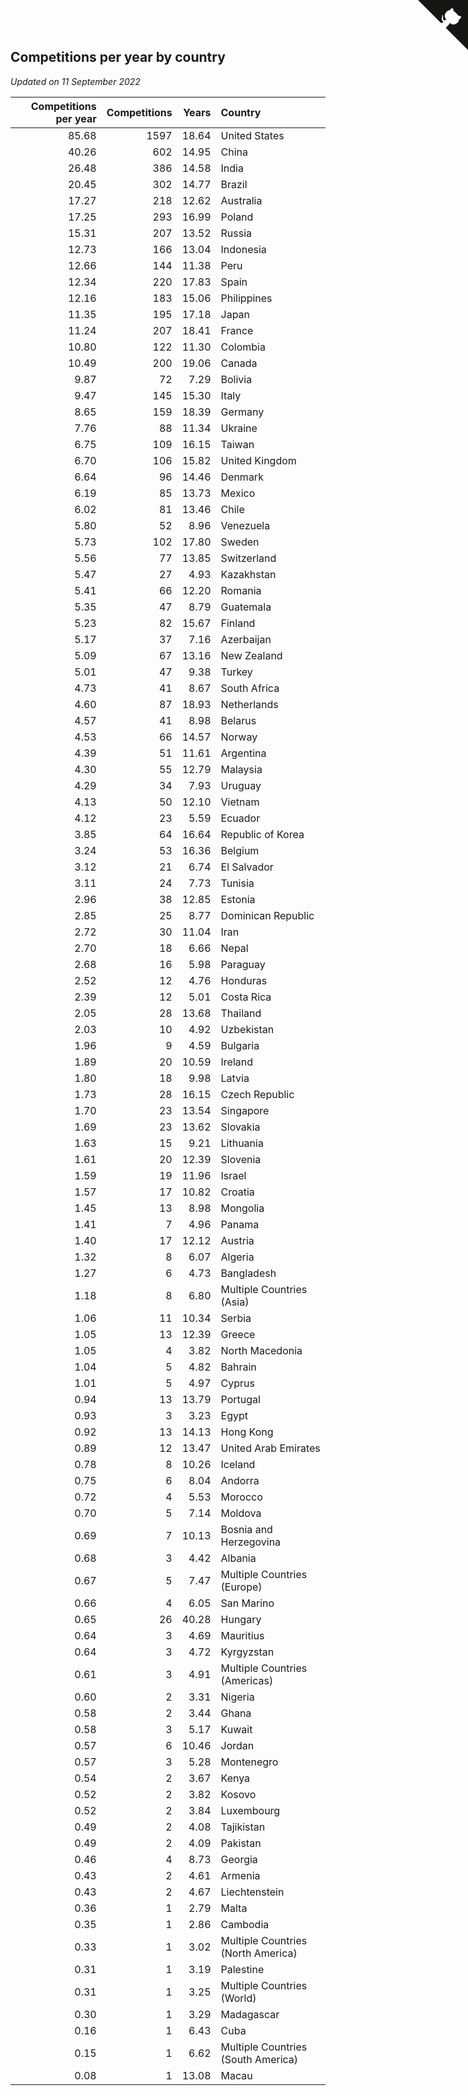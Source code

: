 ## Competitions per year by country

*Updated on 11 September 2022*

| Competitions per year | Competitions | Years | Country |
| ---: | ---: | ---: | :--- |
| 85.68 | 1597 | 18.64 | United States |
| 40.26 | 602 | 14.95 | China |
| 26.48 | 386 | 14.58 | India |
| 20.45 | 302 | 14.77 | Brazil |
| 17.27 | 218 | 12.62 | Australia |
| 17.25 | 293 | 16.99 | Poland |
| 15.31 | 207 | 13.52 | Russia |
| 12.73 | 166 | 13.04 | Indonesia |
| 12.66 | 144 | 11.38 | Peru |
| 12.34 | 220 | 17.83 | Spain |
| 12.16 | 183 | 15.06 | Philippines |
| 11.35 | 195 | 17.18 | Japan |
| 11.24 | 207 | 18.41 | France |
| 10.80 | 122 | 11.30 | Colombia |
| 10.49 | 200 | 19.06 | Canada |
| 9.87 | 72 | 7.29 | Bolivia |
| 9.47 | 145 | 15.30 | Italy |
| 8.65 | 159 | 18.39 | Germany |
| 7.76 | 88 | 11.34 | Ukraine |
| 6.75 | 109 | 16.15 | Taiwan |
| 6.70 | 106 | 15.82 | United Kingdom |
| 6.64 | 96 | 14.46 | Denmark |
| 6.19 | 85 | 13.73 | Mexico |
| 6.02 | 81 | 13.46 | Chile |
| 5.80 | 52 | 8.96 | Venezuela |
| 5.73 | 102 | 17.80 | Sweden |
| 5.56 | 77 | 13.85 | Switzerland |
| 5.47 | 27 | 4.93 | Kazakhstan |
| 5.41 | 66 | 12.20 | Romania |
| 5.35 | 47 | 8.79 | Guatemala |
| 5.23 | 82 | 15.67 | Finland |
| 5.17 | 37 | 7.16 | Azerbaijan |
| 5.09 | 67 | 13.16 | New Zealand |
| 5.01 | 47 | 9.38 | Turkey |
| 4.73 | 41 | 8.67 | South Africa |
| 4.60 | 87 | 18.93 | Netherlands |
| 4.57 | 41 | 8.98 | Belarus |
| 4.53 | 66 | 14.57 | Norway |
| 4.39 | 51 | 11.61 | Argentina |
| 4.30 | 55 | 12.79 | Malaysia |
| 4.29 | 34 | 7.93 | Uruguay |
| 4.13 | 50 | 12.10 | Vietnam |
| 4.12 | 23 | 5.59 | Ecuador |
| 3.85 | 64 | 16.64 | Republic of Korea |
| 3.24 | 53 | 16.36 | Belgium |
| 3.12 | 21 | 6.74 | El Salvador |
| 3.11 | 24 | 7.73 | Tunisia |
| 2.96 | 38 | 12.85 | Estonia |
| 2.85 | 25 | 8.77 | Dominican Republic |
| 2.72 | 30 | 11.04 | Iran |
| 2.70 | 18 | 6.66 | Nepal |
| 2.68 | 16 | 5.98 | Paraguay |
| 2.52 | 12 | 4.76 | Honduras |
| 2.39 | 12 | 5.01 | Costa Rica |
| 2.05 | 28 | 13.68 | Thailand |
| 2.03 | 10 | 4.92 | Uzbekistan |
| 1.96 | 9 | 4.59 | Bulgaria |
| 1.89 | 20 | 10.59 | Ireland |
| 1.80 | 18 | 9.98 | Latvia |
| 1.73 | 28 | 16.15 | Czech Republic |
| 1.70 | 23 | 13.54 | Singapore |
| 1.69 | 23 | 13.62 | Slovakia |
| 1.63 | 15 | 9.21 | Lithuania |
| 1.61 | 20 | 12.39 | Slovenia |
| 1.59 | 19 | 11.96 | Israel |
| 1.57 | 17 | 10.82 | Croatia |
| 1.45 | 13 | 8.98 | Mongolia |
| 1.41 | 7 | 4.96 | Panama |
| 1.40 | 17 | 12.12 | Austria |
| 1.32 | 8 | 6.07 | Algeria |
| 1.27 | 6 | 4.73 | Bangladesh |
| 1.18 | 8 | 6.80 | Multiple Countries (Asia) |
| 1.06 | 11 | 10.34 | Serbia |
| 1.05 | 13 | 12.39 | Greece |
| 1.05 | 4 | 3.82 | North Macedonia |
| 1.04 | 5 | 4.82 | Bahrain |
| 1.01 | 5 | 4.97 | Cyprus |
| 0.94 | 13 | 13.79 | Portugal |
| 0.93 | 3 | 3.23 | Egypt |
| 0.92 | 13 | 14.13 | Hong Kong |
| 0.89 | 12 | 13.47 | United Arab Emirates |
| 0.78 | 8 | 10.26 | Iceland |
| 0.75 | 6 | 8.04 | Andorra |
| 0.72 | 4 | 5.53 | Morocco |
| 0.70 | 5 | 7.14 | Moldova |
| 0.69 | 7 | 10.13 | Bosnia and Herzegovina |
| 0.68 | 3 | 4.42 | Albania |
| 0.67 | 5 | 7.47 | Multiple Countries (Europe) |
| 0.66 | 4 | 6.05 | San Marino |
| 0.65 | 26 | 40.28 | Hungary |
| 0.64 | 3 | 4.69 | Mauritius |
| 0.64 | 3 | 4.72 | Kyrgyzstan |
| 0.61 | 3 | 4.91 | Multiple Countries (Americas) |
| 0.60 | 2 | 3.31 | Nigeria |
| 0.58 | 2 | 3.44 | Ghana |
| 0.58 | 3 | 5.17 | Kuwait |
| 0.57 | 6 | 10.46 | Jordan |
| 0.57 | 3 | 5.28 | Montenegro |
| 0.54 | 2 | 3.67 | Kenya |
| 0.52 | 2 | 3.82 | Kosovo |
| 0.52 | 2 | 3.84 | Luxembourg |
| 0.49 | 2 | 4.08 | Tajikistan |
| 0.49 | 2 | 4.09 | Pakistan |
| 0.46 | 4 | 8.73 | Georgia |
| 0.43 | 2 | 4.61 | Armenia |
| 0.43 | 2 | 4.67 | Liechtenstein |
| 0.36 | 1 | 2.79 | Malta |
| 0.35 | 1 | 2.86 | Cambodia |
| 0.33 | 1 | 3.02 | Multiple Countries (North America) |
| 0.31 | 1 | 3.19 | Palestine |
| 0.31 | 1 | 3.25 | Multiple Countries (World) |
| 0.30 | 1 | 3.29 | Madagascar |
| 0.16 | 1 | 6.43 | Cuba |
| 0.15 | 1 | 6.62 | Multiple Countries (South America) |
| 0.08 | 1 | 13.08 | Macau |


<a href="https://github.com/JustinTimeCuber/wca_statistics" class="github-corner" aria-label="View source on Github"><svg width="80" height="80" viewBox="0 0 250 250" style="fill:#151513; color:#fff; position: absolute; top: 0; border: 0; right: 0;" aria-hidden="true"><path d="M0,0 L115,115 L130,115 L142,142 L250,250 L250,0 Z"></path><path d="M128.3,109.0 C113.8,99.7 119.0,89.6 119.0,89.6 C122.0,82.7 120.5,78.6 120.5,78.6 C119.2,72.0 123.4,76.3 123.4,76.3 C127.3,80.9 125.5,87.3 125.5,87.3 C122.9,97.6 130.6,101.9 134.4,103.2" fill="currentColor" style="transform-origin: 130px 106px;" class="octo-arm"></path><path d="M115.0,115.0 C114.9,115.1 118.7,116.5 119.8,115.4 L133.7,101.6 C136.9,99.2 139.9,98.4 142.2,98.6 C133.8,88.0 127.5,74.4 143.8,58.0 C148.5,53.4 154.0,51.2 159.7,51.0 C160.3,49.4 163.2,43.6 171.4,40.1 C171.4,40.1 176.1,42.5 178.8,56.2 C183.1,58.6 187.2,61.8 190.9,65.4 C194.5,69.0 197.7,73.2 200.1,77.6 C213.8,80.2 216.3,84.9 216.3,84.9 C212.7,93.1 206.9,96.0 205.4,96.6 C205.1,102.4 203.0,107.8 198.3,112.5 C181.9,128.9 168.3,122.5 157.7,114.1 C157.9,116.9 156.7,120.9 152.7,124.9 L141.0,136.5 C139.8,137.7 141.6,141.9 141.8,141.8 Z" fill="currentColor" class="octo-body"></path></svg></a><style>.github-corner:hover .octo-arm{animation:octocat-wave 560ms ease-in-out}@keyframes octocat-wave{0%,100%{transform:rotate(0)}20%,60%{transform:rotate(-25deg)}40%,80%{transform:rotate(10deg)}}@media (max-width:500px){.github-corner:hover .octo-arm{animation:none}.github-corner .octo-arm{animation:octocat-wave 560ms ease-in-out}}</style>
